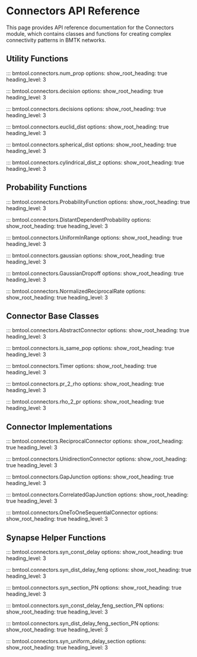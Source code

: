 # Connectors API Reference

This page provides API reference documentation for the Connectors module, which contains classes and functions for creating complex connectivity patterns in BMTK networks.

## Utility Functions

::: bmtool.connectors.num_prop
    options:
      show_root_heading: true
      heading_level: 3

::: bmtool.connectors.decision
    options:
      show_root_heading: true
      heading_level: 3

::: bmtool.connectors.decisions
    options:
      show_root_heading: true
      heading_level: 3

::: bmtool.connectors.euclid_dist
    options:
      show_root_heading: true
      heading_level: 3

::: bmtool.connectors.spherical_dist
    options:
      show_root_heading: true
      heading_level: 3

::: bmtool.connectors.cylindrical_dist_z
    options:
      show_root_heading: true
      heading_level: 3

## Probability Functions

::: bmtool.connectors.ProbabilityFunction
    options:
      show_root_heading: true
      heading_level: 3

::: bmtool.connectors.DistantDependentProbability
    options:
      show_root_heading: true
      heading_level: 3

::: bmtool.connectors.UniformInRange
    options:
      show_root_heading: true
      heading_level: 3

::: bmtool.connectors.gaussian
    options:
      show_root_heading: true
      heading_level: 3

::: bmtool.connectors.GaussianDropoff
    options:
      show_root_heading: true
      heading_level: 3

::: bmtool.connectors.NormalizedReciprocalRate
    options:
      show_root_heading: true
      heading_level: 3

## Connector Base Classes

::: bmtool.connectors.AbstractConnector
    options:
      show_root_heading: true
      heading_level: 3

::: bmtool.connectors.is_same_pop
    options:
      show_root_heading: true
      heading_level: 3

::: bmtool.connectors.Timer
    options:
      show_root_heading: true
      heading_level: 3

::: bmtool.connectors.pr_2_rho
    options:
      show_root_heading: true
      heading_level: 3

::: bmtool.connectors.rho_2_pr
    options:
      show_root_heading: true
      heading_level: 3

## Connector Implementations

::: bmtool.connectors.ReciprocalConnector
    options:
      show_root_heading: true
      heading_level: 3

::: bmtool.connectors.UnidirectionConnector
    options:
      show_root_heading: true
      heading_level: 3

::: bmtool.connectors.GapJunction
    options:
      show_root_heading: true
      heading_level: 3

::: bmtool.connectors.CorrelatedGapJunction
    options:
      show_root_heading: true
      heading_level: 3

::: bmtool.connectors.OneToOneSequentialConnector
    options:
      show_root_heading: true
      heading_level: 3

## Synapse Helper Functions

::: bmtool.connectors.syn_const_delay
    options:
      show_root_heading: true
      heading_level: 3

::: bmtool.connectors.syn_dist_delay_feng
    options:
      show_root_heading: true
      heading_level: 3

::: bmtool.connectors.syn_section_PN
    options:
      show_root_heading: true
      heading_level: 3

::: bmtool.connectors.syn_const_delay_feng_section_PN
    options:
      show_root_heading: true
      heading_level: 3

::: bmtool.connectors.syn_dist_delay_feng_section_PN
    options:
      show_root_heading: true
      heading_level: 3

::: bmtool.connectors.syn_uniform_delay_section
    options:
      show_root_heading: true
      heading_level: 3
